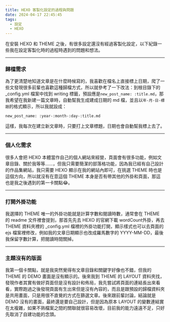 ```yaml
---
title: HEXO 客製化設定的過程與問題
date: 2024-04-17 22:45:45
tags: 
  - 設定
  - HEXO
---
```


在安裝 HEXO 和 THEME 之後，有很多設定還沒有經過客製化設定，以下紀錄一些我在設定客製化時的過程時遇到的問題和想法。
<!-- more -->

---
### 歸檔需求
為了更清楚地知道文章是在什麼時候寫的，我喜歡在檔名上直接標上日期，爬了一些文發現很多前輩也喜歡這種歸檔方式，所以就參考了一下改法：到根目錄下的 _config.yml 檔案中找到 writing 標籤，預設應是`new_post_name: :title.md`，那我希望在我新建一篇文章時，自動幫我生成建成日期的 md 檔，並且以`年-月-日-標題`的格式顯示，所以我就設成：
```
new_post_name: :year-:month-:day-:title.md
``` 
這樣，我每次在建立新文章時，只要打上文章標題，日期也會自動幫我標上去了。

---
### 個人化需求
很多人會把 HEXO 本體當作自己的個人網站來經營，頁面會有很多功能，例如文章目錄、關於我等等......，但我只需要簡潔的部落格功能，因為我已經有自己設計的作品集網站，我只需要 HEXO 顯示在我的網站內即可，在挑選 THEME 時也是這個方向，所以就沒有在意這個 THEME 本身是否有帶其他的外掛和頁面，那這也是我之後遇到的第一卡關點😂。

---
### 打開外掛功能
我選擇的 THEME 唯一的外掛功能就是計算字數和閱讀時數，通常會在 THEME 的 readme 文件裡會提到，那首先先去 HEXO 的官網下載 wordCount外掛，再去 THEME 資料夾裡的 _config.yml 檔裡的外掛功能打開，顯示樣式也可以去頁面的 ejs 檔案裡修改，例如我的文章日期顯示也改成羅馬數字的 YYYY-MM-DD，最後我保留字數計算，把閱讀時間關掉。

---
### 主題沒有的版面
我第一個卡關點，就是我突然覺得有文章目錄和關鍵字好像也不錯，但我的 THEME 的 DEMO 畫面是沒有顯示的。後來我到 THEME 的 LAYOUT 資料夾找，發現作者其實有做好頁面但是沒有設計和佈局，我先嘗試將頁面的連結長出來看看，實際跑過之後發現頁面有生出來但是沒有內容的，而且是跟預設的歸檔資料夾是共用畫面，只是用很不直覺的方式在篩選文章。後來跟前輩討論，結論就是 DEMO 沒有的畫面，最終還是要自己設計，但是因為原本 LAYOUT 的變數連結實在太複雜，如果不熟檔案之間的關聯就很容易改壞，目前我的能力遠遠不足，只好先取消了自建功能的念頭。